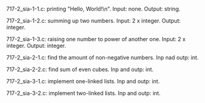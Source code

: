 717-2_sia-1-1.c: printing "Hello, World!\n". Input: none. Output: string.

717-2_sia-1-2.c: summing up two numbers. Input: 2 x integer. Output: integer.

717-2_sia-1-3.c: raising one number to power of another one. Input: 2 x integer. Output: integer.

717-2_sia-2-1.c: find the amount of non-negative numbers. Inp nad outp: int.

717-2_sia-2-2.c: find sum of even cubes. Inp and outp: int.

717-2_sia-3-1.c: implement one-linked lists. Inp and outp: int.

717-2_sia-3-2.c: implement two-linked lists. Inp and outp: int.



